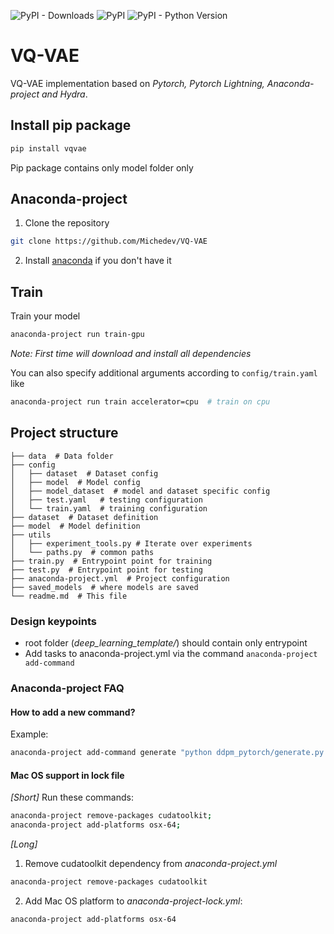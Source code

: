 ![PyPI - Downloads](https://img.shields.io/pypi/dm/vqvae)
![PyPI](https://img.shields.io/pypi/v/vqvae)
![PyPI - Python Version](https://img.shields.io/pypi/pyversions/vqvae)

# VQ-VAE

VQ-VAE implementation based on _Pytorch, Pytorch Lightning, Anaconda-project and Hydra_.

## Install pip package

```bash
pip install vqvae
```

Pip package contains only model folder only

## Anaconda-project

1. Clone the repository

```bash
git clone https://github.com/Michedev/VQ-VAE
```

2. Install [anaconda](https://www.anaconda.com/) if you don't have it



## Train

Train your model

```bash
anaconda-project run train-gpu
```

_Note: First time will download and install all dependencies_

You can also specify additional arguments according to `config/train.yaml` like

```bash
anaconda-project run train accelerator=cpu  # train on cpu
```


## Project structure

    ├── data  # Data folder
    ├── config
    │   ├── dataset  # Dataset config
    │   ├── model  # Model config
    │   ├── model_dataset  # model and dataset specific config
    │   ├── test.yaml   # testing configuration
    │   └── train.yaml  # training configuration
    ├── dataset  # Dataset definition
    ├── model  # Model definition
    ├── utils
    │   ├── experiment_tools.py # Iterate over experiments
    │   └── paths.py  # common paths
    ├── train.py  # Entrypoint point for training
    ├── test.py  # Entrypoint point for testing
    ├── anaconda-project.yml  # Project configuration
    ├── saved_models  # where models are saved
    └── readme.md  # This file

### Design keypoints
- root folder (_deep_learning_template/_) should contain only entrypoint
- Add tasks to anaconda-project.yml via the command `anaconda-project add-command`


### Anaconda-project FAQ

#### How to add a new command?
Example:
```bash
anaconda-project add-command generate "python ddpm_pytorch/generate.py
```
#### Mac OS support in lock file

_[Short]_ Run these commands:

```bash
anaconda-project remove-packages cudatoolkit;
anaconda-project add-platforms osx-64;
```

_[Long]_
1. Remove cudatoolkit dependency from _anaconda-project.yml_
```bash
anaconda-project remove-packages cudatoolkit
```
2. Add Mac OS platform to _anaconda-project-lock.yml_:
```bash
anaconda-project add-platforms osx-64
``` 
